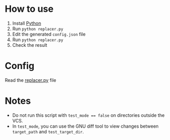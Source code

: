 # How to use

1. Install [Python](https://www.python.org/downloads/)
2. Run `python replacer.py`
3. Edit the generated `config.json` file
4. Run `python replacer.py`
5. Check the result

# Config

Read the [replacer.py](replacer.py) file

# Notes

* Do not run this script with `test_mode == false` on directories outside the VCS.
* In `test_mode`, you can use the GNU diff tool to view changes between `target_path` and `test_target_dir`.
